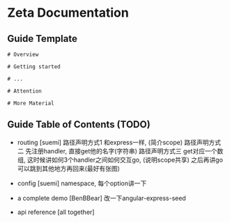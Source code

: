 # Zeta Documentation


## Guide Template

```
# Overview

# Getting started

# ...

# Attention

# More Material 
```


## Guide Table of Contents (TODO)




- routing                                                 [suemi]
路径声明方式1
和express一样, (简介scope)
路径声明方式二
先注册handler, 直接get他的名字(字符串)
路径声明方式三
get对应一个数组, 这时候讲如何3个handler之间如何交互go, (说明scope共享)
之后再讲go可以跳到其他地方再回来(最好有张图)





- config                                                 [suemi]
namespace, 每个option讲一下


- a complete demo                                        [BenBBear]
改一下angular-express-seed

- api reference                                          [all together]  
